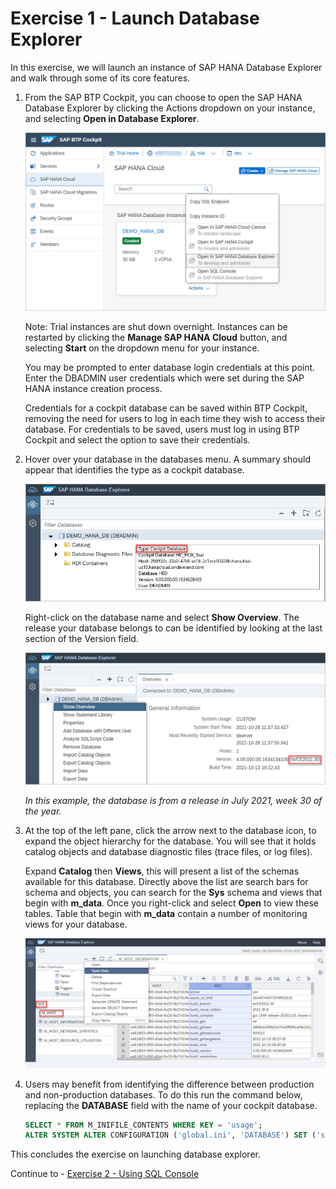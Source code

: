# Exercise 1 - Launch Database Explorer

In this exercise, we will launch an instance of SAP HANA Database Explorer and walk through some of its core features.

1. From the SAP BTP Cockpit, you can choose to open the SAP HANA Database Explorer by clicking the Actions dropdown on your instance, and selecting **Open in Database Explorer**.

    ![](images/BTPCockpit.png)

    Note: Trial instances are shut down overnight. Instances can be restarted by clicking the **Manage SAP HANA Cloud** button, and selecting **Start** on the dropdown menu for your instance.

    You may be prompted to enter database login credentials at this point. Enter the DBADMIN user credentials which were set during the SAP HANA instance creation process.
    
    Credentials for a cockpit database can be saved within BTP Cockpit, removing the need for users to log in each time they wish to access their database. For credentials to be saved, users must log in using BTP Cockpit and select the option to save their credentials. 

2. Hover over your database in the databases menu. A summary should appear that identifies the type as a cockpit database.

    ![](images/DBSummary.png)
    
     Right-click on the database name and select **Show Overview**. The release your database belongs to can be identified by looking at the last section of the Version field.

    ![](images/ShowOverview.png)

    *In this example, the database is from a release in July 2021, week 30 of the year.*

3. At the top of the left pane, click the arrow next to the database icon, to expand the object hierarchy for the database. You will see that it holds catalog objects and database diagnostic files (trace files, or log files).

    Expand **Catalog** then **Views**, this will present a list of the schemas available for this database. Directly above the list are search bars for schema and objects, you can search for the **Sys** schema and views that begin with **m_data**. Once you right-click and select **Open** to view these tables. Table that begin with **m_data** contain a number of monitoring views for your database.

    ![](images/SchemaMenu.png)

4. Users may benefit from identifying the difference between production and non-production databases. To do this run the command below, replacing the **DATABASE** field with the name of your cockpit database.

    ```SQL
    SELECT * FROM M_INIFILE_CONTENTS WHERE KEY = 'usage';
    ALTER SYSTEM ALTER CONFIGURATION ('global.ini', 'DATABASE') SET ('system_information', 'usage') = 'production' WITH RECONFIGURE;
    ```


This concludes the exercise on launching database explorer.
    
Continue to - [Exercise 2 - Using SQL Console](../ex2/README.md)






